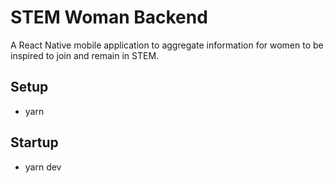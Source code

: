# STEM Woman Backend
A React Native mobile application to aggregate information for women to be inspired to join and remain in STEM.

## Setup
- yarn

## Startup
- yarn dev
